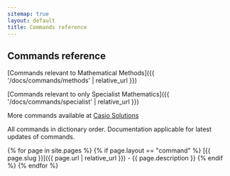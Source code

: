 ```yaml
---
sitemap: true
layout: default
title: Commands reference
---
```


## Commands reference

[Commands relevant to Mathematical Methods]({{ '/docs/commands/methods' | relative_url }})

[Commands relevant to only Specialist Mathematics]({{ '/docs/commands/specialist' | relative_url }})

More commands available at [Casio Solutions](https://charliewatson.com/casio/cpintro.php)

All commands in dictionary order. Documentation applicable for latest updates of commands.

{% for page in site.pages %}
  {% if page.layout == "command" %}
[{{ page.slug }}]({{ page.url | relative_url }}) - {{ page.description }}
  {% endif %}
{% endfor %}
